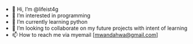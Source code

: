 - 👋 Hi, I’m @lifeist4g
- 👀 I’m interested in programming
- 🌱 I’m currently learning python
- 💞️ I’m looking to collaborate on my future projects with intent of learning
- 📫 How to reach me via myemail [mwandahwa@gmail.com]

<!---
lifeist4g/lifeist4g is a ✨ special ✨ repository because its `README.md` (this file) appears on your GitHub profile.
You can click the Preview link to take a look at your changes.
--->
